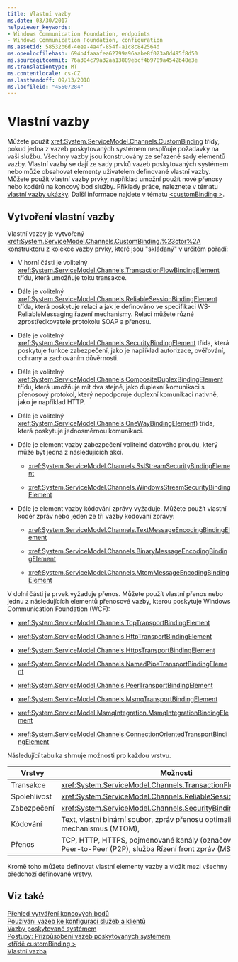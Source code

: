 ```yaml
---
title: Vlastní vazby
ms.date: 03/30/2017
helpviewer_keywords:
- Windows Communication Foundation, endpoints
- Windows Communication Foundation, configuration
ms.assetid: 58532b6d-4eea-4a4f-854f-a1c8c842564d
ms.openlocfilehash: 694b4faaafea62799a96aabe8f023a0d495f8d50
ms.sourcegitcommit: 76a304c79a32aa13889ebcf4b9789a4542b48e3e
ms.translationtype: MT
ms.contentlocale: cs-CZ
ms.lasthandoff: 09/13/2018
ms.locfileid: "45507284"
---
```

# <a name="custom-bindings"></a>Vlastní vazby
Můžete použít <xref:System.ServiceModel.Channels.CustomBinding> třídy, pokud jedna z vazeb poskytovaných systémem nesplňuje požadavky na vaši službu. Všechny vazby jsou konstruovány ze seřazené sady elementů vazby. Vlastní vazby se dají ze sady prvků vazeb poskytovaných systémem nebo může obsahovat elementy uživatelem definované vlastní vazby. Můžete použít vlastní vazby prvky, například umožní použít nové přenosy nebo kodérů na koncový bod služby. Příklady práce, naleznete v tématu [vlastní vazby ukázky](https://msdn.microsoft.com/library/657e8143-beb0-472d-9cfe-ed1a19c2ab08). Další informace najdete v tématu [ \<customBinding >](../../../../docs/framework/configure-apps/file-schema/wcf/custombinding.md).  
  
## <a name="construction-of-a-custom-binding"></a>Vytvoření vlastní vazby  
 Vlastní vazby je vytvořený <xref:System.ServiceModel.Channels.CustomBinding.%23ctor%2A> konstruktoru z kolekce vazby prvky, které jsou "skládaný" v určitém pořadí:  
  
-   V horní části je volitelný <xref:System.ServiceModel.Channels.TransactionFlowBindingElement> třídu, která umožňuje toku transakce.  
  
-   Dále je volitelný <xref:System.ServiceModel.Channels.ReliableSessionBindingElement> třída, která poskytuje relaci a jak je definováno ve specifikaci WS-ReliableMessaging řazení mechanismy. Relaci můžete různé zprostředkovatele protokolu SOAP a přenosu.  
  
-   Dále je volitelný <xref:System.ServiceModel.Channels.SecurityBindingElement> třída, která poskytuje funkce zabezpečení, jako je například autorizace, ověřování, ochrany a zachováním důvěrnosti.  
  
-   Dále je volitelný <xref:System.ServiceModel.Channels.CompositeDuplexBindingElement> třídu, která umožňuje mít dva stejně, jako duplexní komunikaci s přenosový protokol, který nepodporuje duplexní komunikaci nativně, jako je například HTTP.  
  
-   Dále je volitelný <xref:System.ServiceModel.Channels.OneWayBindingElement>) třída, která poskytuje jednosměrnou komunikaci.  
  
-   Dále je element vazby zabezpečení volitelné datového proudu, který může být jedna z následujících akcí.  
  
    -   <xref:System.ServiceModel.Channels.SslStreamSecurityBindingElement>  
  
    -   <xref:System.ServiceModel.Channels.WindowsStreamSecurityBindingElement>  
  
-   Dále je element vazby kódování zprávy vyžaduje. Můžete použít vlastní kodér zpráv nebo jeden ze tří vazby kódování zprávy:  
  
    -   <xref:System.ServiceModel.Channels.TextMessageEncodingBindingElement>  
  
    -   <xref:System.ServiceModel.Channels.BinaryMessageEncodingBindingElement>  
  
    -   <xref:System.ServiceModel.Channels.MtomMessageEncodingBindingElement>  
  
 V dolní části je prvek vyžaduje přenos. Můžete použít vlastní přenos nebo jednu z následujících elementů přenosové vazby, kterou poskytuje Windows Communication Foundation (WCF):  
  
-   <xref:System.ServiceModel.Channels.TcpTransportBindingElement>  
  
-   <xref:System.ServiceModel.Channels.HttpTransportBindingElement>  
  
-   <xref:System.ServiceModel.Channels.HttpsTransportBindingElement>  
  
-   <xref:System.ServiceModel.Channels.NamedPipeTransportBindingElement>  
  
-   <xref:System.ServiceModel.Channels.PeerTransportBindingElement>  
  
-   <xref:System.ServiceModel.Channels.MsmqTransportBindingElement>  
  
-   <xref:System.ServiceModel.MsmqIntegration.MsmqIntegrationBindingElement>  
  
-   <xref:System.ServiceModel.Channels.ConnectionOrientedTransportBindingElement>  
  
 Následující tabulka shrnuje možnosti pro každou vrstvu.  
  
|Vrstvy|Možnosti|Požadováno|  
|-----------|-------------|--------------|  
|Transakce|<xref:System.ServiceModel.Channels.TransactionFlowBindingElement>|Ne|  
|Spolehlivost|<xref:System.ServiceModel.Channels.ReliableSessionBindingElement>|Ne|  
|Zabezpečení|<xref:System.ServiceModel.Channels.SecurityBindingElement>|Ne|  
|Kódování|Text, vlastní binární soubor, zpráv přenosu optimalizace mechanismus (MTOM),|Ano|  
|Přenos|TCP, HTTP, HTTPS, pojmenované kanály (označované také jako IPC) Peer-to-Peer (P2P), služba Řízení front zpráv (MSMQ), vlastní|Ano|  
  
 Kromě toho můžete definovat vlastní elementy vazby a vložit mezi všechny předchozí definované vrstvy.  
  
## <a name="see-also"></a>Viz také  
 [Přehled vytváření koncových bodů](../../../../docs/framework/wcf/endpoint-creation-overview.md)  
 [Používání vazeb ke konfiguraci služeb a klientů](../../../../docs/framework/wcf/using-bindings-to-configure-services-and-clients.md)  
 [Vazby poskytované systémem](../../../../docs/framework/wcf/system-provided-bindings.md)  
 [Postupy: Přizpůsobení vazeb poskytovaných systémem](../../../../docs/framework/wcf/extending/how-to-customize-a-system-provided-binding.md)  
 [\<třídě customBinding >](../../../../docs/framework/configure-apps/file-schema/wcf/custombinding.md)  
 [Vlastní vazba](../../../../docs/framework/wcf/samples/custom-binding.md)
